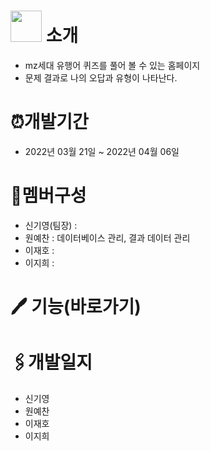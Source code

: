 # <img src="https://user-images.githubusercontent.com/83994550/161499688-6d6c64bf-986a-4760-be8d-2f973c8e0f9b.png" width="50"> 소개
* mz세대 유행어 퀴즈를 풀어 볼 수 있는 홈페이지
* 문제 결과로 나의 오답과 유형이 나타난다.

# ⏰개발기간
* 2022년 03월 21일 ~ 2022년 04월 06일

# 📄멤버구성
* 신기영(팀장) :
* 원예찬 : 데이터베이스 관리, 결과 데이터 관리
* 이재호 :
* 이지희 :

# 🖊 기능(바로가기)

# 🖇개발일지
* 신기영
* 원예찬 
* 이재호 
* 이지희 
